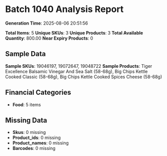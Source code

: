 # Batch 1040 Analysis Report

**Generation Time**: 2025-08-06 20:51:56

**Total Items**: 5
**Unique SKUs**: 3
**Unique Products**: 3
**Total Available Quantity**: 800.00
**Near Expiry Products**: 0

## Sample Data
**Sample SKUs**: 19046197, 19072647, 19048722
**Sample Products**: Tiger Excellence Balsamic Vinegar And Sea Salt (58-68g), Big Chips Kettle Cooked Classic (58-68g), Big Chips Kettle Cooked Spices Cheese (58-68g)

## Financial Categories
- **Food**: 5 items

## Missing Data
- **Skus**: 0 missing
- **Product_ids**: 0 missing
- **Product_names**: 0 missing
- **Barcodes**: 0 missing

